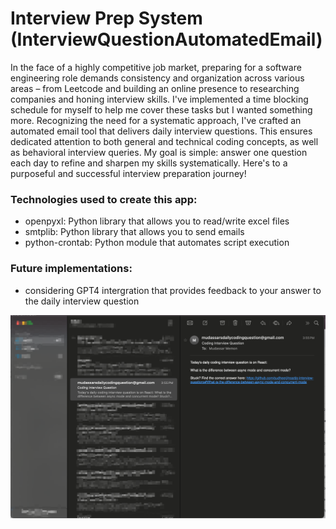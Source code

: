
# Interview Prep System (InterviewQuestionAutomatedEmail)

In the face of a highly competitive job market, preparing for a software engineering role demands consistency and organization across various areas – from Leetcode and building an online presence to researching companies and honing interview skills. I've implemented a time blocking schedule for myself to help me cover these tasks but I wanted something more. Recognizing the need for a systematic approach, I've crafted an automated email tool that delivers daily interview questions. This ensures dedicated attention to both general and technical coding concepts, as well as behavioral interview queries. My goal is simple: answer one question each day to refine and sharpen my skills systematically. Here's to a purposeful and successful interview preparation journey!

### Technologies used to create this app:
- openpyxl: Python library that allows you to read/write excel files
- smtplib: Python library that allows you to send emails
- python-crontab: Python module that automates script execution

### Future implementations:
- considering GPT4 intergration that provides feedback to your answer to the daily interview question

<img alt="readme-image" src="https://github.com/MudassarMemon/InterviewQuestionAutomatedEmail/blob/main/ReadMeImage.png" />
